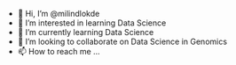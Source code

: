 - 👋 Hi, I’m @milindlokde
- 👀 I’m interested in learning Data Science
- 🌱 I’m currently learning Data Science
- 💞️ I’m looking to collaborate on Data Science in Genomics
- 📫 How to reach me ...

<!---
milindlokde/milindlokde is a ✨ special ✨ repository because its `README.md` (this file) appears on your GitHub profile.
You can click the Preview link to take a look at your changes.
--->
